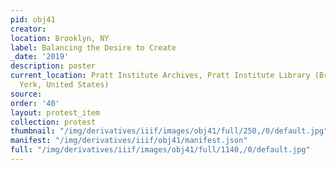 ```yaml
---
pid: obj41
creator: 
location: Brooklyn, NY
label: Balancing the Desire to Create
_date: '2019'
description: poster
current_location: Pratt Institute Archives, Pratt Institute Library (Brooklyn, New
  York, United States)
source: 
order: '40'
layout: protest_item
collection: protest
thumbnail: "/img/derivatives/iiif/images/obj41/full/250,/0/default.jpg"
manifest: "/img/derivatives/iiif/obj41/manifest.json"
full: "/img/derivatives/iiif/images/obj41/full/1140,/0/default.jpg"
---
```

